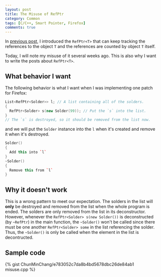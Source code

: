 ```yaml
---
layout: post
title: The Misuse of RefPtr
category: Common
tags: [C/C++, Smart Pointer, Firefox]
comments: true
---
```

In <!--[last post]({% post_url 2017-07-31-refptr-v-s-shared-ptr %})-->
[previous post](https://chunminchang.github.io/blog/post/refptr-v-s-shared-ptr),
I introduced the ```RefPtr<T>``` that can keep tracking the references to the
object ```T``` and the references are counted by object ```T``` itself.

Today, I will note my misuse of it several weeks ago.
This is also why I want to write the posts about ```RefPtr<T>```.

## What behavior I want
The following behavior is what I want when I was implementing one patch
for Firefox:

```c++
List<RefPtr<Solder>> l; // A list containing all of the solders.
{
  RefPtr<Solder> s(new Solder(99)); // Put the `s` into the list.
}
// The `s` is destroyed, so it should be removed from the list now.
```

and we will put the ```Solder``` instance into the ```l``` when
it's created and remove it when it's destroyed.

```c++
Solder()
{
  Add this into `l`
}
~Solder()
{
  Remove this from `l`
}
```

## Why it doesn't work
This is a wrong pattern to meet our expectation.
The solders in the list will **only** be destroyed and removed from the list
when the whole program is ended.
The solders are only removed from the list in its deconstructor.
However, whenever the ```RefPtr<Solder> s(new Solder())```
is deconstructed (by ```~RefPtr```) in the main function,
the ```~Solder()``` won't be called
since there must be one another ```RefPtr<Solder> some``` in the list
referencing the solder.
Thus, the ```~Solder()``` is only be called
when the element in the list is decontructed.

## Sample code
{% gist ChunMinChang/e783052c7da8b4bd5678dbc26de84ab1 misuse.cpp %}
